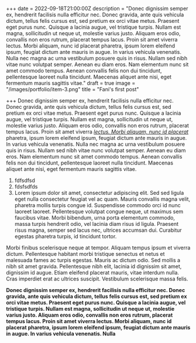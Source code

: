 +++
date = 2022-09-18T21:00:00Z
description = "Donec dignissim semper ex, hendrerit facilisis nulla efficitur nec. Donec gravida, ante quis vehicula dictum, tellus felis cursus est, sed pretium ex orci vitae metus. Praesent eget purus nunc. Quisque a lacinia augue, vel tristique turpis. Nullam est magna, sollicitudin ut neque ut, molestie varius justo. Aliquam eros odio, convallis non eros rutrum, placerat tempus lacus. Proin sit amet viverra lectus. Morbi aliquam, nunc id placerat pharetra, ipsum lorem eleifend ipsum, feugiat dictum ante mauris in augue. In varius vehicula venenatis. Nulla nec magna ac urna vestibulum posuere quis in risus. Nullam sed nibh vitae nunc volutpat semper. Aenean eu diam eros. Nam elementum nunc sit amet commodo tempus. Aenean convallis felis non dui tincidunt, pellentesque laoreet nulla tincidunt. Maecenas aliquet ante nisi, eget fermentum mauris sagittis vitae."
draft = true
image = "/images/portfolio/item-3.png"
title = "Fani's first post"

+++
Donec dignissim semper ex, hendrerit facilisis nulla efficitur nec. Donec gravida, ante quis vehicula dictum, tellus felis cursus est, sed pretium ex orci vitae metus. Praesent eget purus nunc. Quisque a lacinia augue, vel tristique turpis. Nullam est magna, sollicitudin ut neque ut, molestie varius justo. Aliquam eros odio, convallis non eros rutrum, placerat tempus lacus. Proin sit amet viverra [_lectus. Morbi aliquam, nunc id placerat_](abv.bg) pharetra, ipsum lorem eleifend ipsum, feugiat dictum ante mauris in augue. In varius vehicula venenatis. Nulla nec magna ac urna vestibulum posuere quis in risus. Nullam sed nibh vitae nunc volutpat semper. Aenean eu diam eros. Nam elementum nunc sit amet commodo tempus. Aenean convallis felis non dui tincidunt, pellentesque laoreet nulla tincidunt. Maecenas aliquet ante nisi, eget fermentum mauris sagittis vitae.

1. fdfsdfsd
2. fdsfsdfds
3. Lorem ipsum dolor sit amet, consectetur adipiscing elit. Sed sed ligula eget nulla consectetur feugiat vel ac quam. Mauris convallis magna velit, pharetra mollis turpis congue id. Suspendisse commodo orci id nunc laoreet laoreet. Pellentesque volutpat congue neque, ut maximus sem faucibus vitae. Morbi bibendum, urna porta elementum commodo, massa turpis hendrerit odio, vel lacinia diam risus id ligula. Praesent risus magna, semper sed lacus nec, ultrices accumsan dui. Curabitur egestas pharetra turpis, id tincidunt tortor.

Morbi finibus scelerisque neque at tempor. Aliquam tempus ipsum et viverra dictum. Pellentesque habitant morbi tristique senectus et netus et malesuada fames ac turpis egestas. Mauris ac dictum odio. Sed mollis a nibh sit amet gravida. Pellentesque nibh elit, lacinia id dignissim sit amet, dignissim id augue. Etiam eleifend placerat mauris, vitae interdum nulla. Cras imperdiet erat ac ultrices suscipit. Vestibulum scelerisque massa felis.

**Donec dignissim semper ex, hendrerit facilisis nulla efficitur nec. Donec gravida, ante quis vehicula dictum, tellus felis cursus est, sed pretium ex orci vitae metus. Praesent eget purus nunc. Quisque a lacinia augue, vel tristique turpis. Nullam est magna, sollicitudin ut neque ut, molestie varius justo. Aliquam eros odio, convallis non eros rutrum, placerat tempus lacus. Proin sit amet viverra lectus. Morbi aliquam, nunc id placerat pharetra, ipsum lorem eleifend ipsum, feugiat dictum ante mauris in augue. In varius vehicula venenatis. Nulla**